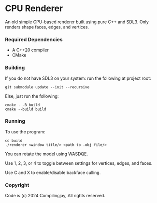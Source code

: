 # CPU Renderer
An old simple CPU-based renderer built using pure C++ and SDL3. Only renders shape faces, edges, and vertices.

### Required Dependencies
- A C++20 compiler
- CMake

### Building
If you do not have SDL3 on your system: run the following at project root:
```
git submodule update --init --recursive
```

Else, just run the following:
```
cmake . -B build
cmake --build build
```

### Running
To use the program:
```
cd build
./renderer <window title/> <path to .obj file/>
```

You can rotate the model using WASDQE.

Use 1, 2, 3, or 4 to toggle between settings for vertices, edges, and faces.

Use C and X to enable/disable backface culling.

### Copyright
Code is (c) 2024 Compilingjay, All rights reserved.